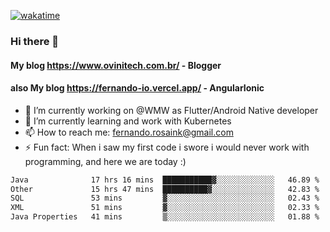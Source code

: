 [![wakatime](https://wakatime.com/badge/user/d5892087-17e6-46ab-8384-91a71a9b88d8.svg)](https://wakatime.com/@d5892087-17e6-46ab-8384-91a71a9b88d8)
### Hi there 👋

#### My blog https://www.ovinitech.com.br/ - Blogger
#### also My blog https://fernando-io.vercel.app/ - AngularIonic

- 🔭 I’m currently working on @WMW as Flutter/Android Native developer
- 🌱 I’m currently learning and work with Kubernetes
- 📫 How to reach me: fernando.rosaink@gmail.com 
- ⚡ Fun fact: When i saw my first code i swore i would never work with programming, and here we are today :)

<!--START_SECTION:waka-->

```txt
Java              17 hrs 16 mins  ███████████▓░░░░░░░░░░░░░   46.89 %
Other             15 hrs 47 mins  ██████████▓░░░░░░░░░░░░░░   42.83 %
SQL               53 mins         ▓░░░░░░░░░░░░░░░░░░░░░░░░   02.43 %
XML               51 mins         ▓░░░░░░░░░░░░░░░░░░░░░░░░   02.33 %
Java Properties   41 mins         ▒░░░░░░░░░░░░░░░░░░░░░░░░   01.88 %
```

<!--END_SECTION:waka-->
